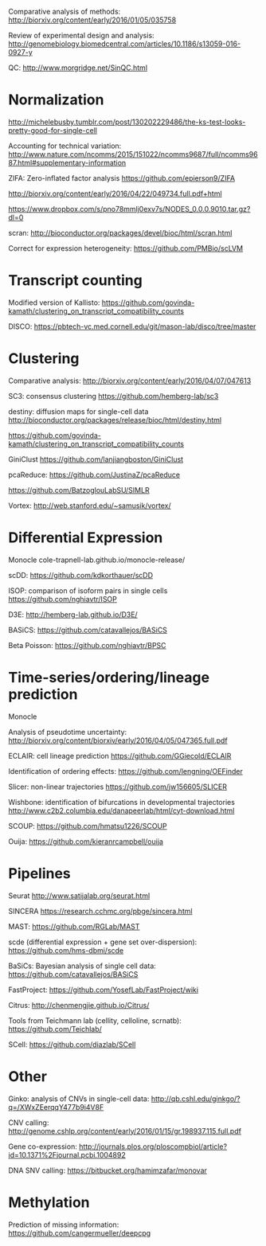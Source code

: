 
Comparative analysis of methods: http://biorxiv.org/content/early/2016/01/05/035758

Review of experimental design and analysis: http://genomebiology.biomedcentral.com/articles/10.1186/s13059-016-0927-y

QC: http://www.morgridge.net/SinQC.html

# Normalization

http://michelebusby.tumblr.com/post/130202229486/the-ks-test-looks-pretty-good-for-single-cell

Accounting for technical variation: http://www.nature.com/ncomms/2015/151022/ncomms9687/full/ncomms9687.html#supplementary-information

ZIFA: Zero-inflated factor analysis https://github.com/epierson9/ZIFA

http://biorxiv.org/content/early/2016/04/22/049734.full.pdf+html

https://www.dropbox.com/s/pno78mmlj0exv7s/NODES_0.0.0.9010.tar.gz?dl=0

scran: http://bioconductor.org/packages/devel/bioc/html/scran.html

Correct for expression heterogeneity: https://github.com/PMBio/scLVM

# Transcript counting

Modified version of Kallisto: https://github.com/govinda-kamath/clustering_on_transcript_compatibility_counts

DISCO: https://pbtech-vc.med.cornell.edu/git/mason-lab/disco/tree/master

# Clustering

Comparative analysis: http://biorxiv.org/content/early/2016/04/07/047613

SC3: consensus clustering https://github.com/hemberg-lab/sc3

destiny: diffusion maps for single-cell data http://bioconductor.org/packages/release/bioc/html/destiny.html

https://github.com/govinda-kamath/clustering_on_transcript_compatibility_counts

GiniClust https://github.com/lanjiangboston/GiniClust

pcaReduce: https://github.com/JustinaZ/pcaReduce

https://github.com/BatzoglouLabSU/SIMLR

Vortex: http://web.stanford.edu/~samusik/vortex/

# Differential Expression

Monocle cole-trapnell-lab.github.io/monocle-release/

scDD: https://github.com/kdkorthauer/scDD

ISOP: comparison of isoform pairs in single cells https://github.com/nghiavtr/ISOP

D3E: http://hemberg-lab.github.io/D3E/

BASiCS: https://github.com/catavallejos/BASiCS

Beta Poisson: https://github.com/nghiavtr/BPSC

# Time-series/ordering/lineage prediction

Monocle

Analysis of pseudotime uncertainty: http://biorxiv.org/content/biorxiv/early/2016/04/05/047365.full.pdf

ECLAIR: cell lineage prediction https://github.com/GGiecold/ECLAIR

Identification of ordering effects: https://github.com/lengning/OEFinder

Slicer: non-linear trajectories https://github.com/jw156605/SLICER

Wishbone: identification of bifurcations in developmental trajectories http://www.c2b2.columbia.edu/danapeerlab/html/cyt-download.html

SCOUP: https://github.com/hmatsu1226/SCOUP

Ouija: https://github.com/kieranrcampbell/ouija

# Pipelines

Seurat http://www.satijalab.org/seurat.html

SINCERA https://research.cchmc.org/pbge/sincera.html

MAST: https://github.com/RGLab/MAST

scde (differential expression + gene set over-dispersion): https://github.com/hms-dbmi/scde

BaSiCs: Bayesian analysis of single cell data: https://github.com/catavallejos/BASiCS

FastProject: https://github.com/YosefLab/FastProject/wiki

Citrus: http://chenmengjie.github.io/Citrus/

Tools from Teichmann lab (cellity, celloline, scrnatb): https://github.com/Teichlab/

SCell: https://github.com/diazlab/SCell
# Other

Ginko: analysis of CNVs in single-cell data: http://qb.cshl.edu/ginkgo/?q=/XWxZEerqqY477b9i4V8F

CNV calling: http://genome.cshlp.org/content/early/2016/01/15/gr.198937.115.full.pdf

Gene co-expression: http://journals.plos.org/ploscompbiol/article?id=10.1371%2Fjournal.pcbi.1004892

DNA SNV calling: https://bitbucket.org/hamimzafar/monovar

# Methylation

Prediction of missing information: https://github.com/cangermueller/deepcpg
